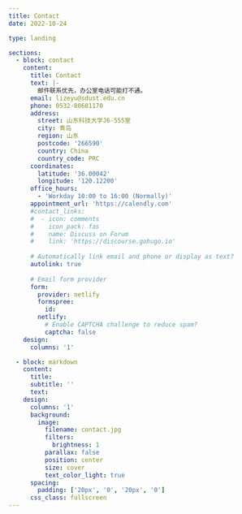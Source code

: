 ```yaml
---
title: Contact
date: 2022-10-24

type: landing

sections:
  - block: contact
    content:
      title: Contact
      text: |-
        邮件联系优先，办公室电话可能打不通。
      email: lizeyu@sdust.edu.cn
      phone: 0532-80681170
      address:
        street: 山东科技大学J6-555室
        city: 青岛
        region: 山东
        postcode: '266590'
        country: China
        country_code: PRC
      coordinates:
        latitude: '36.00042'
        longitude: '120.12200'
      office_hours:
        - 'Workday 10:00 to 16:00 (Normally)'
      appointment_url: 'https://calendly.com'
      #contact_links:
      #  - icon: comments
      #    icon_pack: fas
      #    name: Discuss on Forum
      #    link: 'https://discourse.gohugo.io'
    
      # Automatically link email and phone or display as text?
      autolink: true
    
      # Email form provider
      form:
        provider: netlify
        formspree:
          id:
        netlify:
          # Enable CAPTCHA challenge to reduce spam?
          captcha: false
    design:
      columns: '1'

  - block: markdown
    content:
      title:
      subtitle: ''
      text:
    design:
      columns: '1'
      background:
        image: 
          filename: contact.jpg
          filters:
            brightness: 1
          parallax: false
          position: center
          size: cover
          text_color_light: true
      spacing:
        padding: ['20px', '0', '20px', '0']
      css_class: fullscreen
---
```

